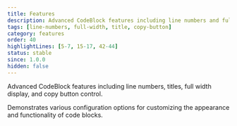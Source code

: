 ```yaml
---
title: Features
description: Advanced CodeBlock features including line numbers and full width.
tags: [line-numbers, full-width, title, copy-button]
category: features
order: 40
highlightLines: [5-7, 15-17, 42-44]
status: stable
since: 1.0.0
hidden: false
---
```


Advanced CodeBlock features including line numbers, titles, full width display, and copy button control.

Demonstrates various configuration options for customizing the appearance and functionality of code blocks.

